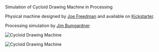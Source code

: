 Simulation of Cycloid Drawing Machine in Processing

Physical machine designed by [Joe Freedman](https://kickstarter.com/projects/1765367532/cycloid-drawing-machine) and available on [Kickstarter](https://kickstarter.com/projects/1765367532/cycloid-drawing-machine).

Processing simulation by [Jim Bumgardner](http://krazydad.com/about.php)

![Cycloid Drawing Machine](http://i.imgur.com/q4CFLI6.png "Cycloid Drawing Machine")

![Cycloid Drawing Machine](http://i.imgur.com/Dqmsxtk.png "Cycloid Drawing Machine")

